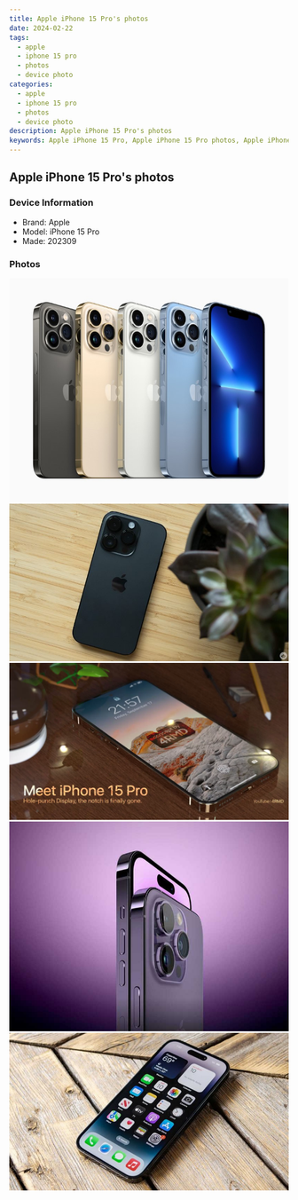 ```yaml
---
title: Apple iPhone 15 Pro's photos
date: 2024-02-22
tags: 
  - apple
  - iphone 15 pro
  - photos
  - device photo
categories: 
  - apple
  - iphone 15 pro
  - photos
  - device photo
description: Apple iPhone 15 Pro's photos
keywords: Apple iPhone 15 Pro, Apple iPhone 15 Pro photos, Apple iPhone 15 Pro device photo
---
```


## Apple iPhone 15 Pro's photos

### Device Information

- Brand: Apple
- Model: iPhone 15 Pro
- Made: 202309

### Photos

![/images/best-assets/devices/apple/apple-iphone-15-pro/1.jpg](/images/best-assets/devices/apple/apple-iphone-15-pro/1.jpg)
![/images/best-assets/devices/apple/apple-iphone-15-pro/2.jpg](/images/best-assets/devices/apple/apple-iphone-15-pro/2.jpg)
![/images/best-assets/devices/apple/apple-iphone-15-pro/3.jpg](/images/best-assets/devices/apple/apple-iphone-15-pro/3.jpg)
![/images/best-assets/devices/apple/apple-iphone-15-pro/4.jpg](/images/best-assets/devices/apple/apple-iphone-15-pro/4.jpg)
![/images/best-assets/devices/apple/apple-iphone-15-pro/5.jpg](/images/best-assets/devices/apple/apple-iphone-15-pro/5.jpg)
